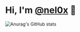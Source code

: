 # Hi, I'm [@nel0x](https://github.com/nel0x) 👋

![Anurag's GitHub stats](https://github-readme-stats.vercel.app/api?username=nel0x&count_private=true&show_icons=true&theme=nord)

<!--
**nel0x/nel0x** is a ✨ _special_ ✨ repository because its `README.md` (this file) appears on your GitHub profile.

Here are some ideas to get you started:

- 🔭 I’m currently working on ...
- 🌱 I’m currently learning ...
- 👯 I’m looking to collaborate on ...
- 🤔 I’m looking for help with ...
- 💬 Ask me about ...
- 📫 How to reach me: ...
- 😄 Pronouns: ...
- ⚡ Fun fact: ...
-->
